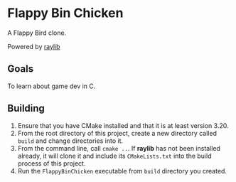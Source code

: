 # Flappy Bin Chicken

A Flappy Bird clone. 

Powered by [raylib](<https://www.raylib.com/>)

## Goals

To learn about game dev in C.

## Building

1. Ensure that you have CMake installed and that it is at least version 3.20.
2. From the root directory of this project, create a new directory called `build` and change directories into it.
3. From the command line, call `cmake ..`. If **raylib** has not been installed already, it will clone it and include its `CMakeLists.txt` into the build process of this project.
4. Run the `FlappyBinChicken` executable from `build` directory you created.
